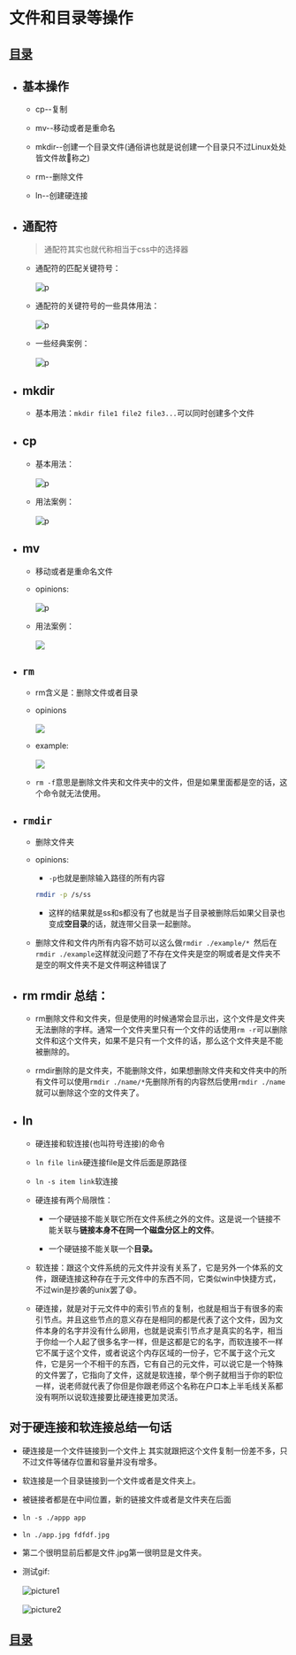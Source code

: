 # 文件和目录等操作

## [目录](./summary.md)

- ## 基本操作

    - cp--复制

    - mv--移动或者是重命名

    - mkdir--创建一个目录文件(通俗讲也就是说创建一个目录只不过Linux处处皆文件故称之)

    - rm--删除文件

    - ln--创建硬连接

- ## 通配符

    > 通配符其实也就代称相当于css中的选择器

    - 通配符的匹配关键符号：<br><br>![p](../picture/tong.png) 

    - 通配符的关键符号的一些具体用法：<br><br>![p](../picture/tong-1.png)

    - 一些经典案例：<br><br>![p](../picture/tong-e.png)
- ## mkdir

    - 基本用法：`mkdir file1 file2 file3...`可以同时创建多个文件

- ## cp

    - 基本用法：<br><br>![p](../picture/cp-opinios.png)

    - 用法案例：<br><br>![p](../picture/cp-example.png)

- ## mv

    - 移动或者是重命名文件

    - opinions:<br><br>![p](../picture/mv.png)

    - 用法案例：<br><br>![](../picture/mv-1.png)

- ## `rm`

    - rm含义是：删除文件或者目录

    - opinions<br><br>![](../picture/rm.png)

    - example:<br><br>![](../picture/rm-1.png)

    - `rm -f`意思是删除文件夹和文件夹中的文件，但是如果里面都是空的话，这个命令就无法使用。

- ## `rmdir`
    - 删除文件夹
    - opinions:
        - `-p`也就是删除输入路径的所有内容
        ```bash
        rmdir -p /s/ss
        ```

        - 这样的结果就是ss和s都没有了也就是当子目录被删除后如果父目录也变成**空目录**的话，就连带父目录一起删除。

    - 删除文件和文件内所有内容不妨可以这么做`rmdir ./example/* `然后在`rmdir ./example`这样就没问题了不存在文件夹是空的啊或者是文件夹不是空的啊文件夹不是文件啊这种错误了

- ## rm rmdir 总结：

    - rm删除文件和文件夹，但是使用的时候通常会显示出，这个文件是文件夹无法删除的字样。通常一个文件夹里只有一个文件的话使用`rm -r`可以删除文件和这个文件夹，如果不是只有一个文件的话，那么这个文件夹是不能被删除的。

    - rmdir删除的是文件夹，不能删除文件，如果想删除文件夹和文件夹中的所有文件可以使用`rmdir ./name/*`先删除所有的内容然后使用`rmdir ./name`就可以删除这个空的文件夹了。

- ## ln
    - 硬连接和软连接(也叫符号连接)的命令

    - `ln file link`硬连接file是文件后面是原路径
    
    - `ln -s item link`软连接

    - 硬连接有两个局限性：
        - 一个硬链接不能关联它所在文件系统之外的文件。这是说一个链接不能关联与**链接本身不在同一个磁盘分区上的文件**。

        - 一个硬链接不能关联一个**目录。**
    - 软连接：跟这个文件系统的元文件并没有关系了，它是另外一个体系的文件，跟硬连接这种存在于元文件中的东西不同，它类似win中快捷方式，不过win是抄袭的unix罢了😄。
    - 硬连接，就是对于元文件中的索引节点的复制，也就是相当于有很多的索引节点。并且这些节点的意义存在是相同的都是代表了这个文件，因为文件本身的名字并没有什么卵用，也就是说索引节点才是真实的名字，相当于你给一个人起了很多名字一样，但是这都是它的名字，而软连接不一样它不属于这个文件，或者说这个内存区域的一份子，它不属于这个元文件，它是另一个不相干的东西，它有自己的元文件，可以说它是一个特殊的文件罢了，它指向了文件，这就是软连接，举个例子就相当于你的职位一样，说老师就代表了你但是你跟老师这个名称在户口本上半毛线关系都没有啊所以说软连接要比硬连接更加灵活。

## 对于硬连接和软连接总结一句话

- 硬连接是一个文件链接到一个文件上
其实就跟把这个文件复制一份差不多，只不过文件等储存位置和容量并没有增多。
- 软连接是一个目录链接到一个文件或者是文件夹上。
- 被链接者都是在中间位置，新的链接文件或者是文件夹在后面
- `ln -s ./appp app`

- `ln ./app.jpg fdfdf.jpg`

- 第二个很明显前后都是文件.jpg第一很明显是文件夹。

- 测试gif:<br><br>![picture1](../picture/ln-1.gif)<br><br>![picture2](../picture/ln-2.gif) 


## [目录](./summary.md)

